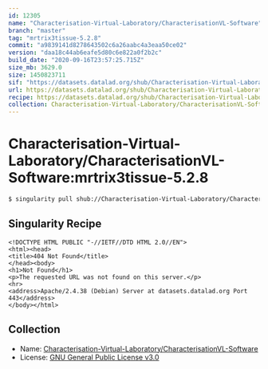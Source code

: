 ```yaml
---
id: 12305
name: "Characterisation-Virtual-Laboratory/CharacterisationVL-Software"
branch: "master"
tag: "mrtrix3tissue-5.2.8"
commit: "a9839141d8278643502c6a26aabc4a3eaa50ce02"
version: "daa18c44ab6eafe5d80c6e822a0f2b2c"
build_date: "2020-09-16T23:57:25.715Z"
size_mb: 3629.0
size: 1450823711
sif: "https://datasets.datalad.org/shub/Characterisation-Virtual-Laboratory/CharacterisationVL-Software/mrtrix3tissue-5.2.8/2020-09-16-a9839141-daa18c44/daa18c44ab6eafe5d80c6e822a0f2b2c.sif"
url: https://datasets.datalad.org/shub/Characterisation-Virtual-Laboratory/CharacterisationVL-Software/mrtrix3tissue-5.2.8/2020-09-16-a9839141-daa18c44/
recipe: https://datasets.datalad.org/shub/Characterisation-Virtual-Laboratory/CharacterisationVL-Software/mrtrix3tissue-5.2.8/2020-09-16-a9839141-daa18c44/Singularity
collection: Characterisation-Virtual-Laboratory/CharacterisationVL-Software
---
```


# Characterisation-Virtual-Laboratory/CharacterisationVL-Software:mrtrix3tissue-5.2.8

```bash
$ singularity pull shub://Characterisation-Virtual-Laboratory/CharacterisationVL-Software:mrtrix3tissue-5.2.8
```

## Singularity Recipe

```singularity
<!DOCTYPE HTML PUBLIC "-//IETF//DTD HTML 2.0//EN">
<html><head>
<title>404 Not Found</title>
</head><body>
<h1>Not Found</h1>
<p>The requested URL was not found on this server.</p>
<hr>
<address>Apache/2.4.38 (Debian) Server at datasets.datalad.org Port 443</address>
</body></html>
```

## Collection

 - Name: [Characterisation-Virtual-Laboratory/CharacterisationVL-Software](https://github.com/Characterisation-Virtual-Laboratory/CharacterisationVL-Software)
 - License: [GNU General Public License v3.0](https://api.github.com/licenses/gpl-3.0)

